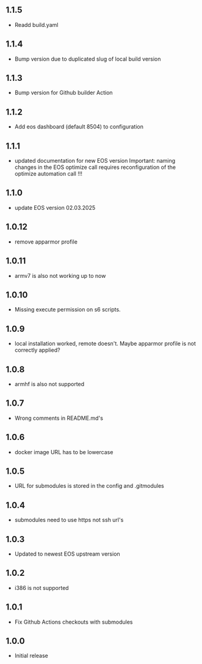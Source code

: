 <!-- https://developers.home-assistant.io/docs/add-ons/presentation#keeping-a-changelog -->

## 1.1.5

- Readd build.yaml

## 1.1.4

- Bump version due to duplicated slug of local build version

## 1.1.3

- Bump version for Github builder Action

## 1.1.2

- Add eos dashboard (default 8504) to configuration

## 1.1.1

- updated documentation for new EOS version
  Important: naming changes in the EOS optimize call requires reconfiguration of the optimize automation call !!!

## 1.1.0

- update EOS version 02.03.2025

## 1.0.12

- remove apparmor profile

## 1.0.11

- armv7 is also not working up to now

## 1.0.10

- Missing execute permission on s6 scripts.

## 1.0.9

- local installation worked, remote doesn't. Maybe apparmor profile is not correctly applied?

## 1.0.8

- armhf is also not supported

## 1.0.7

- Wrong comments in README.md's

## 1.0.6

- docker image URL has to be lowercase

## 1.0.5

- URL for submodules is stored in the config and .gitmodules

## 1.0.4

- submodules need to use https not ssh url's

## 1.0.3

- Updated to newest EOS upstream version

## 1.0.2

- i386 is not supported

## 1.0.1

- Fix Github Actions checkouts with submodules

## 1.0.0

- Initial release
